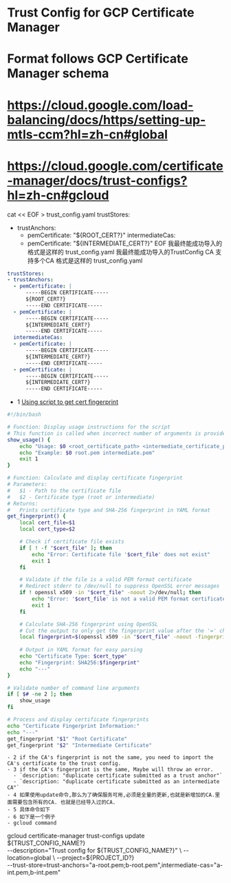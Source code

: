 # Trust Config for GCP Certificate Manager
# Format follows GCP Certificate Manager schema
# https://cloud.google.com/load-balancing/docs/https/setting-up-mtls-ccm?hl=zh-cn#global
# https://cloud.google.com/certificate-manager/docs/trust-configs?hl=zh-cn#gcloud

cat << EOF > trust_config.yaml
trustStores:
- trustAnchors:
  - pemCertificate: "${ROOT_CERT?}"
  intermediateCas:
  - pemCertificate: "${INTERMEDIATE_CERT?}"
EOF
我最终能成功导入的格式是这样的 trust_config.yaml
我最终能成功导入的TrustConfig CA 支持多个CA
格式是这样的 trust_config.yaml
```yaml
trustStores:
- trustAnchors:
  - pemCertificate: |
      -----BEGIN CERTIFICATE-----
      ${ROOT_CERT?}
      -----END CERTIFICATE-----
  - pemCertificate: |
      -----BEGIN CERTIFICATE-----
      ${INTERMEDIATE_CERT?}
      -----END CERTIFICATE-----
  intermediateCas:
  - pemCertificate: |
      -----BEGIN CERTIFICATE-----
      ${INTERMEDIATE_CERT?}
      -----END CERTIFICATE-----
  - pemCertificate: |
      -----BEGIN CERTIFICATE-----
      ${INTERMEDIATE_CERT?}
      -----END CERTIFICATE-----
```


- 1 [Using script to get cert fingerprint](./get_cert_fingerprint.md)
```bash
#!/bin/bash

# Function: Display usage instructions for the script
# This function is called when incorrect number of arguments is provided
show_usage() {
    echo "Usage: $0 <root_certificate_path> <intermediate_certificate_path>"
    echo "Example: $0 root.pem intermediate.pem"
    exit 1
}

# Function: Calculate and display certificate fingerprint
# Parameters:
#   $1 - Path to the certificate file
#   $2 - Certificate type (root or intermediate)
# Returns:
#   Prints certificate type and SHA-256 fingerprint in YAML format
get_fingerprint() {
    local cert_file=$1
    local cert_type=$2

    # Check if certificate file exists
    if [ ! -f "$cert_file" ]; then
        echo "Error: Certificate file '$cert_file' does not exist"
        exit 1
    fi

    # Validate if the file is a valid PEM format certificate
    # Redirect stderr to /dev/null to suppress OpenSSL error messages
    if ! openssl x509 -in "$cert_file" -noout 2>/dev/null; then
        echo "Error: '$cert_file' is not a valid PEM format certificate"
        exit 1
    fi

    # Calculate SHA-256 fingerprint using OpenSSL
    # Cut the output to only get the fingerprint value after the '=' character
    local fingerprint=$(openssl x509 -in "$cert_file" -noout -fingerprint -sha256 | cut -d'=' -f2)
    
    # Output in YAML format for easy parsing
    echo "Certificate Type: $cert_type"
    echo "Fingerprint: SHA256:$fingerprint"
    echo "---"
}

# Validate number of command line arguments
if [ $# -ne 2 ]; then
    show_usage
fi

# Process and display certificate fingerprints
echo "Certificate Fingerprint Information:"
echo "---"
get_fingerprint "$1" "Root Certificate"
get_fingerprint "$2" "Intermediate Certificate"
```
```
- 2 if the CA's fingerprint is not the same, you need to import the CA's certificate to the trust config.
- 3 if the CA's fingerprint is the same, Maybe will throw an error. 
  - `description: "duplicate certificate submitted as a trust anchor"`
  - `description: "duplicate certificate submitted as an intermediate CA"`
- 4 如果使用update命令,那么为了确保服务可用,必须是全量的更新,也就是新增加的CA.里面需要包含所有的CA. 也就是已经导入过的CA.
- 5 具体命令如下
- 6 如下是一个例子
- gcloud command
```
gcloud certificate-manager trust-configs update ${TRUST_CONFIG_NAME?} \
  --description="Trust config for ${TRUST_CONFIG_NAME?}" \
  --location=global \
  --project=${PROJECT_ID?} \
  --trust-store=trust-anchors="a-root.pem;b-root.pem",intermediate-cas="a-int.pem,b-int.pem"
```